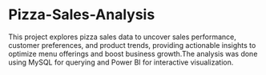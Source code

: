# Pizza-Sales-Analysis
This project explores pizza sales data to uncover sales performance, customer preferences, and product trends, providing actionable insights to optimize menu offerings and boost business growth.The analysis was done using MySQL for querying and Power BI for interactive visualization. 
